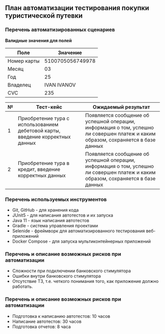 ## План автоматизации тестирования покупки туристической путевки 


### Перечень автоматизированных сценариев

**Валидные значения для полей**

|Поле|Значение|
|----------|-----------|
|Номер карты|5100705056749978| 
|Месяц|03|
|Год|25|
|Владелец|IVAN IVANOV|
|CVC|235|


|№         |Тест-кейс  |Ожидаемый результат|
|----------|-----------|------------|
|1     |Приобретение тура с использованием дебетовой карты, введение корректных данных       |Появляется сообщение об успешной операции, информация о том, успешно ли совершен платеж и каким образом, сохраняется в базе данных        |
|2|Приобретение тура в кредит, введение корректных данных  |Появляется сообщение об успешной операции, информация о том, успешно ли совершен платеж и каким образом, сохраняется в базе данных|


### Перечень используемых инструментов

- Git, GitHub - для хранения кода
- JUnit5 - для написания автотестов и их запуска
- Java 11 - язык написания автотестов
- Gradle - система управления проектами
- Selenide - фреймворк для автоматизированного тестирования веб-приложений
- Docker Compose - для запуска мультиконтейнерных приложений


### Перечень  и описание возможных рисков при автоматизации

- Сложности при подключении банковского стимулятора
- Ошибки внутри банковского стимулятора
- Отсутствие ТЗ, т.е. четкого понимания того, как приложение должно работать.

### Перечень  и описание возможных рисков при автоматизации

- Подготовка к написанию автотестов: 10 часов
- Написание автотестов: 30 часов
- Подготовка отчетов: 8 часа


